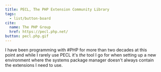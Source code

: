 ```yaml
---
title: PECL, The PHP Extension Community Library
tags:
  - list/button-board
cite:
  name: The PHP Group
  href: https://pecl.php.net/
button: pecl.php.gif
---
```


I have been programming with #PHP for more than two decades at this point and while I rarely use PECL it's _the_ tool I go for when setting up a new environment where the systems package manager doesn't always contain the extensions I need to use.
